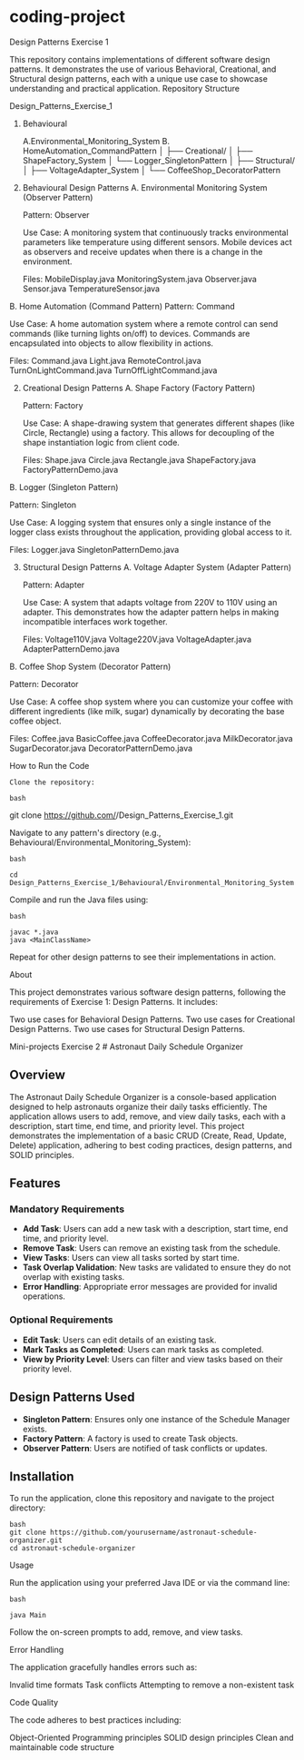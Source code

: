 # coding-project
Design Patterns Exercise 1

This repository contains implementations of different software design patterns. It demonstrates the use of various Behavioral, Creational, and Structural design patterns, each with a unique use case to showcase understanding and practical application.
Repository Structure

Design_Patterns_Exercise_1
1. Behavioural
   
    A.Environmental_Monitoring_System
   B. HomeAutomation_CommandPattern
│
├── Creational/
│   ├── ShapeFactory_System
│   └── Logger_SingletonPattern
│
├── Structural/
│   ├── VoltageAdapter_System
│   └── CoffeeShop_DecoratorPattern

1. Behavioural Design Patterns
A. Environmental Monitoring System (Observer Pattern)

    Pattern: Observer

    Use Case: A monitoring system that continuously tracks environmental parameters like temperature using different sensors. Mobile devices act as observers and receive updates when there is a change in the environment.

    Files:
        MobileDisplay.java
        MonitoringSystem.java
        Observer.java
        Sensor.java
        TemperatureSensor.java

B. Home Automation (Command Pattern)
    Pattern: Command


Use Case: A home automation system where a remote control can send commands (like turning lights on/off) to devices. Commands are encapsulated into objects to allow flexibility in actions.

Files:
        Command.java
        Light.java
        RemoteControl.java
        TurnOnLightCommand.java
        TurnOffLightCommand.java

2. Creational Design Patterns
A. Shape Factory (Factory Pattern)

    Pattern: Factory

    Use Case: A shape-drawing system that generates different shapes (like Circle, Rectangle) using a factory. This allows for decoupling of the shape instantiation logic from client code.

    Files:
        Shape.java
        Circle.java
        Rectangle.java
        ShapeFactory.java
        FactoryPatternDemo.java

B. Logger (Singleton Pattern)

 Pattern: Singleton

Use Case: A logging system that ensures only a single instance of the logger class exists throughout the application, providing global access to it.

Files:
        Logger.java
        SingletonPatternDemo.java

3. Structural Design Patterns
A. Voltage Adapter System (Adapter Pattern)

    Pattern: Adapter

    Use Case: A system that adapts voltage from 220V to 110V using an adapter. This demonstrates how the adapter pattern helps in making incompatible interfaces work together.

    Files:
        Voltage110V.java
        Voltage220V.java
        VoltageAdapter.java
        AdapterPatternDemo.java

B. Coffee Shop System (Decorator Pattern)

Pattern: Decorator

Use Case: A coffee shop system where you can customize your coffee with different ingredients (like milk, sugar) dynamically by decorating the base coffee object.

Files:
        Coffee.java
        BasicCoffee.java
        CoffeeDecorator.java
        MilkDecorator.java
        SugarDecorator.java
        DecoratorPatternDemo.java

How to Run the Code

    Clone the repository:

    bash

git clone https://github.com/<YourUsername>/Design_Patterns_Exercise_1.git

Navigate to any pattern's directory (e.g., Behavioural/Environmental_Monitoring_System):

    bash

    cd Design_Patterns_Exercise_1/Behavioural/Environmental_Monitoring_System

Compile and run the Java files using:

    bash

    javac *.java
    java <MainClassName>

Repeat for other design patterns to see their implementations in action.

About

This project demonstrates various software design patterns, following the requirements of Exercise 1: Design Patterns. It includes:

Two use cases for Behavioral Design Patterns.
Two use cases for Creational Design Patterns.
Two use cases for Structural Design Patterns.



Mini-projects Exercise 2
    # Astronaut Daily Schedule Organizer

## Overview
The Astronaut Daily Schedule Organizer is a console-based application designed to help astronauts organize their daily tasks efficiently. The application allows users to add, remove, and view daily tasks, each with a description, start time, end time, and priority level. This project demonstrates the implementation of a basic CRUD (Create, Read, Update, Delete) application, adhering to best coding practices, design patterns, and SOLID principles.

## Features
### Mandatory Requirements
- **Add Task**: Users can add a new task with a description, start time, end time, and priority level.
- **Remove Task**: Users can remove an existing task from the schedule.
- **View Tasks**: Users can view all tasks sorted by start time.
- **Task Overlap Validation**: New tasks are validated to ensure they do not overlap with existing tasks.
- **Error Handling**: Appropriate error messages are provided for invalid operations.

### Optional Requirements
- **Edit Task**: Users can edit details of an existing task.
- **Mark Tasks as Completed**: Users can mark tasks as completed.
- **View by Priority Level**: Users can filter and view tasks based on their priority level.

## Design Patterns Used
- **Singleton Pattern**: Ensures only one instance of the Schedule Manager exists.
- **Factory Pattern**: A factory is used to create Task objects.
- **Observer Pattern**: Users are notified of task conflicts or updates.

## Installation
To run the application, clone this repository and navigate to the project directory:

    bash
    git clone https://github.com/yourusername/astronaut-schedule-organizer.git
    cd astronaut-schedule-organizer

Usage

Run the application using your preferred Java IDE or via the command line:

    bash

    java Main

Follow the on-screen prompts to add, remove, and view tasks.

Error Handling

The application gracefully handles errors such as:

Invalid time formats
Task conflicts
Attempting to remove a non-existent task

Code Quality

The code adheres to best practices including:

Object-Oriented Programming principles
SOLID design principles
Clean and maintainable code structure
